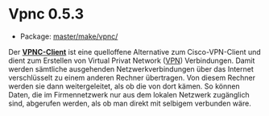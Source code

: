 # Vpnc 0.5.3
 - Package: [master/make/vpnc/](https://github.com/Freetz-NG/freetz-ng/tree/master/make/vpnc/)

Der **[VPNC-Client](http://www.vpnc.org/)** ist
eine quelloffene Alternative zum Cisco-VPN-Client und dient zum
Erstellen von Virtual Privat Network
([VPN](http://de.wikipedia.org/wiki/Virtual_Private_Network))
Verbindungen. Damit werden sämtliche ausgehenden Netzwerkverbindungen
über das Internet verschlüsselt zu einem anderen Rechner übertragen. Von
diesem Rechner werden sie dann weitergeleitet, als ob die von dort
kämen. So können Daten, die im Firmennetzwerk nur aus dem lokalen
Netzwerk zugänglich sind, abgerufen werden, als ob man direkt mit
selbigem verbunden wäre.



